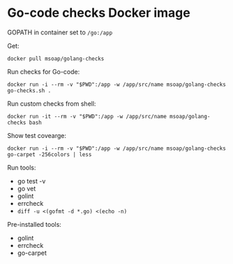# Go-code checks Docker image

GOPATH in container set to `/go:/app`

Get:

    docker pull msoap/golang-checks

Run checks for Go-code:

    docker run -i --rm -v "$PWD":/app -w /app/src/name msoap/golang-checks go-checks.sh .

Run custom checks from shell:

    docker run -it --rm -v "$PWD":/app -w /app/src/name msoap/golang-checks bash

Show test covearge:

    docker run -i --rm -v "$PWD":/app -w /app/src/name msoap/golang-checks go-carpet -256colors | less

Run tools:

  * go test -v
  * go vet
  * golint
  * errcheck
  * `diff -u <(gofmt -d *.go) <(echo -n)`

Pre-installed tools:

  * golint
  * errcheck
  * go-carpet
